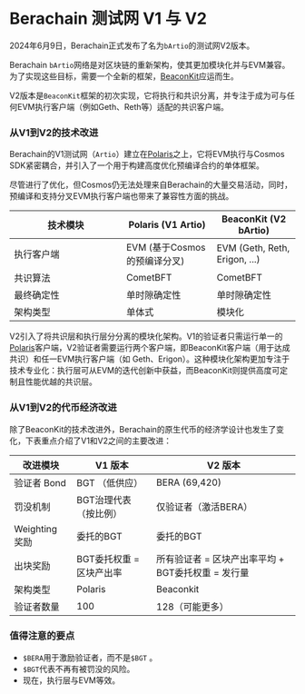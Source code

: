 # Berachain 测试网 V1 与 V2&#x20;

2024年6月9日，Berachain正式发布了名为`bArtio`的测试网V2版本。

Berachain `bArtio`网络是对区块链的重新架构，使其更加模块化并与EVM兼容。为了实现这些目标，需要一个全新的框架，[BeaconKit](../introduction/what-is-beaconkit.md)应运而生。

V2版本是`BeaconKit`框架的初次实现，它将执行和共识分离，并专注于成为可与任何EVM执行客户端（例如Geth、Reth等）适配的共识客户端。

### 从V1到V2的技术改进[​](https://docs.berachain.com/learn/testnet/berachain-testnet-v1-vs-v2#main-changes-from-v1-to-v2-%F0%9F%90%BB)

Berachain的V1测试网（`Artio`）建立在[Polaris](https://github.com/berachain/polaris)之上，它将EVM执行与Cosmos SDK紧密耦合，并引入了一个用于构建高度优化预编译合约的单体框架。

尽管进行了优化，但Cosmos仍无法处理来自Berachain的大量交易活动，同时，预编译和支持分叉EVM执行客户端也带来了兼容性方面的挑战。

<table><thead><tr><th width="182">技术模块</th><th>Polaris (V1 Artio)</th><th>BeaconKit (V2 bArtio)</th></tr></thead><tbody><tr><td>执行客户端</td><td>EVM (基于Cosmos的预编译分叉)</td><td>EVM (Geth, Reth, Erigon, ...)</td></tr><tr><td>共识算法</td><td>CometBFT</td><td>CometBFT</td></tr><tr><td>最终确定性</td><td>单时隙确定性</td><td>单时隙确定性</td></tr><tr><td>架构类型</td><td>单体式</td><td>模块化</td></tr></tbody></table>

V2引入了将共识层和执行层分分离的模块化架构。V1的验证者只需运行单一的[Polaris](https://github.com/berachain/polaris)客户端，V2验证者需要运行两个客户端，即BeaconKit客户端（用于达成共识）和任一EVM执行客户端（如 Geth、Erigon）。这种模块化架构更加专注于技术专业化：执行层可从EVM的迭代创新中获益，而BeaconKit则提供高度可定制且性能优越的共识层。

### 从V1到V2的代币经济改进

除了BeaconKit的技术改进外，Berachain的原生代币的经济学设计也发生了变化，下表重点介绍了V1和V2之间的主要改进：

| 改进模块         | V1 版本           | V2 版本                           |
| ------------ | --------------- | ------------------------------- |
| 验证者 Bond     | BGT （低供应）       | BERA (69,420)                   |
| 罚没机制         | BGT治理代表（按比例）    | 仅验证者（激活BERA）                    |
| Weighting 奖励 | 委托的BGT          | 委托的BGT                          |
| 出块奖励         | BGT委托权重 = 区块产出率 | 所有验证者 = 区块产出率平均 + BGT委托权重 = 发行量 |
| 架构类型         | Polaris         | Beaconkit                       |
| 验证者数量        | 100             | 128（可能更多）                       |

### 值得注意的要点

* `$BERA`用于激励验证者，而不是`$BGT` 。&#x20;
* `$BGT`代表不再有被罚没的风险。&#x20;
* 现在，执行层与EVM等效。
